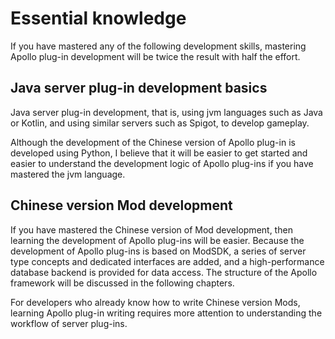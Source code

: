 # Essential knowledge 
If you have mastered any of the following development skills, mastering Apollo plug-in development will be twice the result with half the effort. 

## Java server plug-in development basics 

Java server plug-in development, that is, using jvm languages such as Java or Kotlin, and using similar servers such as Spigot, to develop gameplay. 

Although the development of the Chinese version of Apollo plug-in is developed using Python, I believe that it will be easier to get started and easier to understand the development logic of Apollo plug-ins if you have mastered the jvm language. 

## Chinese version Mod development 

If you have mastered the Chinese version of Mod development, then learning the development of Apollo plug-ins will be easier. Because the development of Apollo plug-ins is based on ModSDK, a series of server type concepts and dedicated interfaces are added, and a high-performance database backend is provided for data access. The structure of the Apollo framework will be discussed in the following chapters. 

For developers who already know how to write Chinese version Mods, learning Apollo plug-in writing requires more attention to understanding the workflow of server plug-ins.

